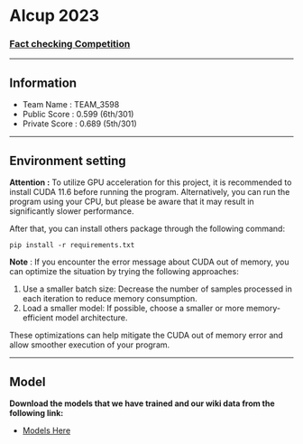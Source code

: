 # AIcup 2023 
### [Fact checking Competition](https://tbrain.trendmicro.com.tw/Competitions/Details/28)

---
## Information

- Team Name : TEAM_3598
- Public Score : 0.599 (6th/301)
- Private Score : 0.689 (5th/301)

---
## Environment setting
**Attention :** To utilize GPU acceleration for this project, it is recommended to install CUDA 11.6 before running the program. Alternatively, you can run the program using your CPU, but please be aware that it may result in significantly slower performance.

After that, you can install others package through the following command:
```
pip install -r requirements.txt
```
**Note** : If you encounter the error message about CUDA out of memory, you can optimize the situation by trying the following approaches:

1. Use a smaller batch size: Decrease the number of samples processed in each iteration to reduce memory consumption.
2. Load a smaller model: If possible, choose a smaller or more memory-efficient model architecture.

These optimizations can help mitigate the CUDA out of memory error and allow smoother execution of your program.

---
## Model
**Download the models that we have trained and our wiki data from the following link:** 

- [Models Here](https://drive.google.com/drive/folders/177mwHq1cz0iujxOYTm1XnlczvIGMoqTF?usp=sharing)
